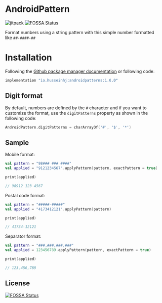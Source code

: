 # AndroidPattern
[![jitpack](https://jitpack.io/v/Husseinhj/AndroidPattern.svg)](https://jitpack.io/#Husseinhj/AndroidPattern)
[![FOSSA Status](https://app.fossa.com/api/projects/git%2Bgithub.com%2FHusseinhj%2FAndroidPattern.svg?type=shield)](https://app.fossa.com/projects/git%2Bgithub.com%2FHusseinhj%2FAndroidPattern?ref=badge_shield)

Format numbers using a string pattern with this simple number formatted like `##-####-##`

# Installation
Following the [Github package manager documentation](https://github.com/Husseinhj/AndroidPattern/packages/1022537) or following code:

```groovy
implementation "io.husseinhj:androidpatterns:1.0.0"
```


## Digit format
By default, numbers are defined by the `#` character and if you want to customize the format, use the `digitPatterns` property as shown in the following code:
```kotlin
AndroidPattern.digitPatterns = charArrayOf('#', '$', '*')
```


## Sample

Mobile format:
```kotlin
val pattern = "98### ### ####"
val applied = "9121234567".applyPattern(pattern, exactPattern = true)

print(applied)

// 98912 123 4567
```


Postal code format:
```kotlin
val pattern = "#####-#####"
val applied = "4173412121".applyPattern(pattern)

print(applied)

// 41734-12121
```

Separator format:
```kotlin
val pattern = "###,###,###,###"
val applied = 123456789.applyPattern(pattern, exactPattern = true)

print(applied)

// 123,456,789
```


## License
[![FOSSA Status](https://app.fossa.com/api/projects/git%2Bgithub.com%2FHusseinhj%2FAndroidPattern.svg?type=large)](https://app.fossa.com/projects/git%2Bgithub.com%2FHusseinhj%2FAndroidPattern?ref=badge_large)
